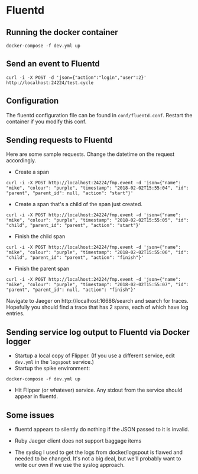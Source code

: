 # Fluentd

## Running the docker container

```
docker-compose -f dev.yml up
```
## Send an event to Fluentd

```
curl -i -X POST -d 'json={"action":"login","user":2}' http://localhost:24224/test.cycle
```

## Configuration

The fluentd configuration file can be found in `conf/fluentd.conf`. Restart the container if you modify this conf.

## Sending requests to Fluentd

Here are some sample requests. Change the datetime on the request accordingly.

* Create a span

 `curl -i -X POST http://localhost:24224/fmp.event -d 'json={"name": "mike", "colour": "purple", "timestamp": "2018-02-02T15:55:04", "id": "parent", "parent_id": null, "action": "start"}'`

* Create a span that's a child of the span just created.

 `curl -i -X POST http://localhost:24224/fmp.event -d 'json={"name": "mike", "colour": "purple", "timestamp": "2018-02-02T15:55:05", "id": "child", "parent_id": "parent", "action": "start"}'`

* Finish the child span

 `curl -i -X POST http://localhost:24224/fmp.event -d 'json={"name": "mike", "colour": "purple", "timestamp": "2018-02-02T15:55:06", "id": "child", "parent_id": "parent", "action": "finish"}'`

* Finish the parent span

 `curl -i -X POST http://localhost:24224/fmp.event -d 'json={"name": "mike", "colour": "purple", "timestamp": "2018-02-02T15:55:07", "id": "parent", "parent_id": null, "action": "finish"}'`

Navigate to Jaeger on http://localhost:16686/search and search for traces. Hopefully you should find a trace that has 2 spans, each of which have log entries.

## Sending service log output to Fluentd via Docker logger

* Startup a local copy of Flipper. (If you use a different service, edit `dev.yml` in the `logspout` service.)
* Startup the spike environment:
 ```
 docker-compose -f dev.yml up
 ```
* Hit Flipper (or whatever) service. Any stdout from the service should appear in fluentd.

## Some issues

* fluentd appears to silently do nothing if the JSON passed to it is invalid.

* Ruby Jaeger client does not support baggage items

* The syslog I used to get the logs from docker/logspout is flawed and needed to be changed. It's not a big deal, but we'll probably want to write our own if we use the syslog approach.

